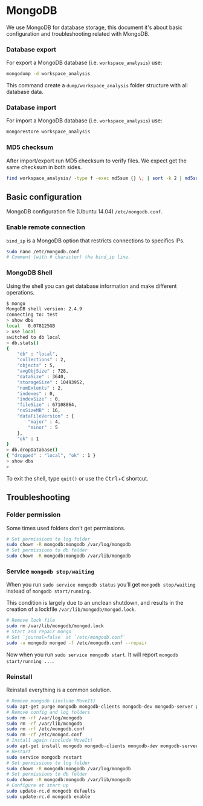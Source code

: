 # MongoDB

We use MongoDB for database storage, this document it's about basic configuration and troubleshooting related with MongoDB.

### Database export

For export a MongoDB database (i.e. `workspace_analysis`) use:
```bash
mongodump -d workspace_analysis
```
This command create a `dump/workspace_analysis` folder structure with all database data.

### Database import

For import a MongoDB database (i.e. `workspace_analysis`) use:
```bash
mongorestore workspace_analysis
```
### MD5 checksum

After import/export run MD5 checksum to verify files. We expect get the same checksum in both sides.
```bash
find workspace_analysis/ -type f -exec md5sum {} \; | sort -k 2 | md5sum
```

## Basic configuration

MongoDB configuration file (Ubuntu 14.04) `/etc/mongodb.conf`.

### Enable remote connection

`bind_ip` is a MongoDB option that restricts connections to specifics IPs.
```bash
sudo nano /etc/mongodb.conf
# Comment (with # character) the bind_ip line.
```

### MongoDB Shell

Using the shell you can get database information and make different operations.

```bash
$ mongo
MongoDB shell version: 2.4.9
connecting to: test
> show dbs
local	0.078125GB
> use local
switched to db local
> db.stats()
{
	"db" : "local",
	"collections" : 2,
	"objects" : 5,
	"avgObjSize" : 728,
	"dataSize" : 3640,
	"storageSize" : 10493952,
	"numExtents" : 2,
	"indexes" : 0,
	"indexSize" : 0,
	"fileSize" : 67108864,
	"nsSizeMB" : 16,
	"dataFileVersion" : {
		"major" : 4,
		"minor" : 5
	},
	"ok" : 1
}
> db.dropDatabase()
{ "dropped" : "local", "ok" : 1 }
> show dbs
> 
```
To exit the shell, type `quit()` or use the <kbd>Ctrl</kbd>+<kbd>C</kbd> shortcut.

## Troubleshooting

### Folder permission

Some times used folders don't get permissions.

```bash
# Set permissions to log folder
sudo chown -R mongodb:mongodb /var/log/mongodb
# Set permissions to db folder
sudo chown -R mongodb:mongodb /var/lib/mongodb
```
### Service `mongodb stop/waiting`

When you run `sudo service mongodb status` you’ll get `mongodb stop/waiting` instead of `mongodb start/running`.	

This condition is largely due to an unclean shutdown, and results in the creation of a lockfile `/var/lib/mongodb/mongod.lock`.

```bash
# Remove lock file
sudo rm /var/lib/mongodb/mongod.lock
# Start and repair mongo
# Set `journal=false` at `/etc/mongodb.conf`
sudo -u mongodb mongod -f /etc/mongodb.conf --repair
```
Now when you run `sudo service mongodb start`.  It will report `mongodb start/running ...`.

### Reinstall

Reinstall everything is a common solution.

```bash
# Remove mongodb (include MoveIt)
sudo apt-get purge mongodb mongodb-clients mongodb-dev mongodb-server python-pymongo python-pymongo-ext ros-indigo-moveit-full
# Remove config and log folders
sudo rm -rf /var/log/mongodb
sudo rm -rf /var/lib/mongodb
sudo rm -rf /etc/mongodb.conf
sudo rm -rf /etc/mongod.conf
# Install again (include MoveIt)
sudo apt-get install mongodb mongodb-clients mongodb-dev mongodb-server python-pymongo python-pymongo-ext ros-indigo-moveit-full
# Restart
sudo service mongodb restart
# Set permissions to log folder
sudo chown -R mongodb:mongodb /var/log/mongodb
# Set permissions to db folder
sudo chown -R mongodb:mongodb /var/lib/mongodb
# Configure at start up
sudo update-rc.d mongodb defaults
sudo update-rc.d mongodb enable
```
